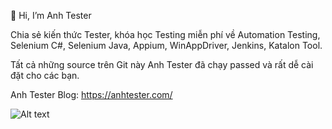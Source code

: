 👋 Hi, I’m Anh Tester

Chia sẻ kiến thức Tester, khóa học Testing miễn phí về Automation Testing, Selenium C#, Selenium Java, Appium, WinAppDriver, Jenkins, Katalon Tool.

Tất cả những source trên Git này Anh Tester đã chạy passed và rất dễ cài đặt cho các bạn.

Anh Tester Blog: https://anhtester.com/

![Alt text](https://anhtester.com/uploads/logo/anhtester_logo_512.png?raw=true "Anh Tester - Automation Testing")
